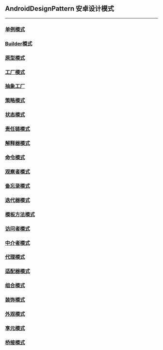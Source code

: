 ## AndroidDesignPattern 安卓设计模式

----
### [单例模式](http://www.jianshu.com/p/72a0f0ded91d)
### [Builder模式](http://www.jianshu.com/p/304ef2eb192f)
### [原型模式](http://www.jianshu.com/p/94233e11b7ec)
### [工厂模式](http://www.jianshu.com/p/a2108fcffeda)
### [抽象工厂](http://www.jianshu.com/p/daf87ebe0d22)
### [策略模式](http://www.jianshu.com/p/0384a959a80a)
### [状态模式](http://www.jianshu.com/p/9c7a85e1a9fe)
### [责任链模式](http://www.jianshu.com/p/0bae87ffa22a)
### [解释器模式](http://www.jianshu.com/p/5e4d006b03f6)
### [命令模式](http://www.jianshu.com/p/374439008388)
### [观察者模式](http://www.jianshu.com/p/e4f1cec90ef2)
### [备忘录模式](http://www.jianshu.com/p/7ba35ca9187c)
### [迭代器模式](http://www.jianshu.com/p/b79e4afd2b4a)
### [模板方法模式](http://www.jianshu.com/p/abe5921f06a8)
### [访问者模式](http://www.jianshu.com/p/0c4bada5db69)
### [中介者模式](http://www.jianshu.com/p/877789effe21)
### [代理模式](http://www.jianshu.com/p/fdf7314c2e52)
### [适配器模式](http://www.jianshu.com/p/245e9ea5b2e2)
### [组合模式](http://www.jianshu.com/p/fa42da0ba2e7)
### [装饰模式](http://www.jianshu.com/p/92c7a51e21ef)
### [ 外观模式](http://www.jianshu.com/p/e2296c4ca5ed)
### [享元模式]()
### [桥接模式]()

